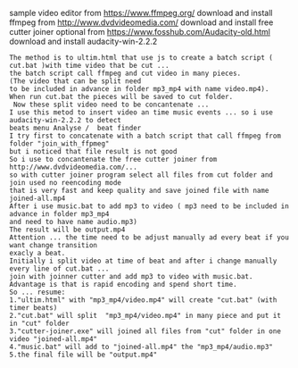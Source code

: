 sample video editor
from https://www.ffmpeg.org/ download and install ffmpeg
from http://www.dvdvideomedia.com/ download and install free cutter joiner
optional from https://www.fosshub.com/Audacity-old.html download and install audacity-win-2.2.2

    The method is to ultim.html that use js to create a batch script ( cut.bat )with time video that be cut ...
    the batch script call ffmpeg and cut video in many pieces. 
    (The video that can be split need
    to be included in advance in folder mp3_mp4 with name video.mp4). 
    When run cut.bat the pieces will be saved to cut folder.
     Now these split video need to be concantenate ... 
    I use this metod to insert video an time music events ... so i use audacity-win-2.2.2 to detect
    beats menu Analyse /  beat finder 
    I try first to concatenate with a batch script that call ffmpeg from folder "join_with_ffpmeg" 
    but i noticed that file result is not good
    So i use to concantenate the free cutter joiner from http://www.dvdvideomedia.com/... 
    so with cutter joiner program select all files from cut folder and join used no reencoding mode 
    that is very fast and keep quality and save joined file with name joined-all.mp4
    After i use music.bat to add mp3 to video ( mp3 need to be included in advance in folder mp3_mp4 
    and need to have name audio.mp3)
    The result will be output.mp4
    Attention ... the time need to be adjust manually ad every beat if you want change transition 
    exacly a beat.
    Initially i split video at time of beat and after i change manually every line of cut.bat ...
    join with joinner cutter and add mp3 to video with music.bat.
    Advantage is that is rapid encoding and spend short time.
    So ... resume:
    1."ultim.html" with "mp3_mp4/video.mp4" will create "cut.bat" (with timer beats)
    2."cut.bat" will split  "mp3_mp4/video.mp4" in many piece and put it in "cut" folder
    3."cutter-joiner.exe" will joined all files from "cut" folder in one video "joined-all.mp4"
    4."music.bat" will add to "joined-all.mp4" the "mp3_mp4/audio.mp3"
    5.the final file will be "output.mp4" 

